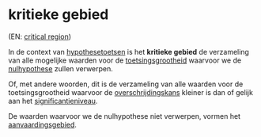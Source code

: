 # kritieke gebied

(EN: [critical region](../en/critical-region.md))

In de context van [hypothesetoetsen](hypothesetoets.md) is het **kritieke gebied** de verzameling van alle mogelijke waarden voor de [toetsingsgrootheid](toetsingsgrootheid.md) waarvoor we de [nulhypothese](nulhypothese.md) zullen verwerpen.

Of, met andere woorden, dit is de verzameling van alle waarden voor de toetsingsgrootheid waarvoor de [overschrijdingskans](overschrijdingskans.md) kleiner is dan of gelijk aan het [significantieniveau](significantieniveau.md).

De waarden waarvoor we de nulhypothese niet verwerpen, vormen het [aanvaardingsgebied](aanvaardingsgebied.md).
